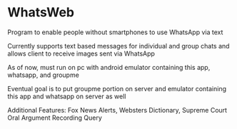 # WhatsWeb
Program to enable people without smartphones to use WhatsApp via text



Currently supports text based messages for individual and group chats and allows client to receive images sent via WhatsApp

As of now, must run on pc with android emulator containing this app, whatsapp, and groupme

Eventual goal is to put groupme portion on server and emulator containing this app and whatsapp on server as well

Additional Features:
Fox News Alerts,
Websters Dictionary,
Supreme Court Oral Argument Recording Query
